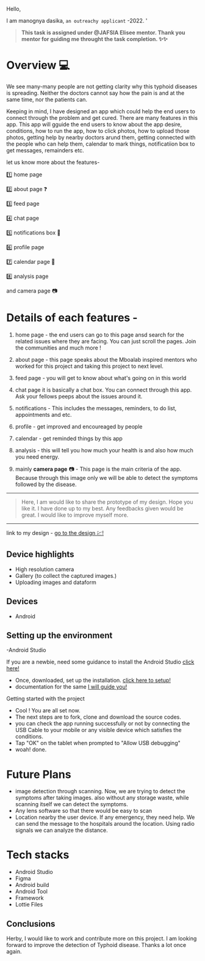 Hello,

I am manognya dasika, `an outreachy applicant` -2022. '

> **This task is assigned under @JAFSIA Elisee mentor. Thank you mentor for guiding me throught the task completion. ✨✨**

Overview 💻
=================================================================================================
We see many-many people are not getting clarity why this typhoid diseases is spreading. Neither the doctors cannot say how the pain is and at the same time, nor the patients can.



Keeping in mind, I have designed an app which could help the end users to connect through the problem and get cured. There are many features in this app. This app will gguide the end users to know about the app desire, conditions, how to run the app, how to click photos, how to upload those photos, getting help by nearby doctors arund them, getting connected with the people who can help them, calendar to mark things, notificatiion box to get messages, remainders etc.

let us know more about the features-

1️⃣ home page

2️⃣ about page ❓

3️⃣ feed page

4️⃣ chat page

5️⃣ notifications box 🔔

6️⃣ profile page

7️⃣ calendar page 📅

8️⃣ analysis page

and camera page 📷

# Details of each features -

1. home page -
the end users can go to this page ansd search for the related issues where they are facing. You can just scroll the pages. Join the communities and much more !

2. about page -
this page speaks about the Mboalab inspired mentors who worked for this project and taking this project to next level.

3. feed page -
you will get to know about what's going on in this world

4. chat page
it is basically a chat box. You can connect through this app. Ask your fellows peeps about the issues around it.

5. notifications -
This includes the messages, reminders, to do list, appointments and etc.

6. profile -
get improved and encoureaged by people

7. calendar -
get reminded things by this app

8. analysis -
this will tell you how much your health is and also how much you need energy. 

9. mainly **camera page** 📷 - This page is the main criteria of the app. Because through this image only we will be able to detect the symptoms followed by the disease.

------------------------------------------------------------------------------------------------------------

> Here, I am would like to share the prototype of my design. Hope you like it. I have done up to my best. Any feedbacks given would be great. I would like to improve myself more. 

------------------------------------------------------------------------------------------------------------
link to my design - [go to the design 💹!](https://www.figma.com/proto/wOwgNHSXp79SlvTifTneYb/mboalab?node-id=0%3A1502&scaling=min-zoom&page-id=0%3A1&starting-point-node-id=0%3A1502)


Device highlights
------
- High resolution camera
- Gallery (to collect the captured images.)
- Uploading images and dataform

Devices
----
- Android

Setting up the environment
------

-Android Studio

If you are a newbie, need some guidance to install the Android Studio [click here!](https://www.youtube.com/watch?v=0zx_eFyHRU0) 

- Once, downloaded, set up the installation. [click here to setup!](https://www.youtube.com/watch?v=SQTwtawsdeU)
- documentation for the same [I will guide you!](https://stackoverflow.com/questions/27570516/how-to-open-an-existing-project-in-android-studio)

Getting started with the project 
- Cool ! You are all set now. 
- The next steps are to fork, clone and download the source codes.
- you can check the app running successfully or not by connecting the USB Cable to your mobile or any visible device which satisfies the conditions.
- Tap "OK" on the tablet when prompted to "Allow USB debugging"
- woah! done.



# Future Plans
- image detection through scanning. Now, we are trying to detect the symptoms after taking images. also  without any storage waste, while scanning itself we can detect the symptoms.
- Any lens software so that there would be easy to scan
- Location nearby the user device. If any emergency, they need help. We can send the message to the hospitals around the location. Using radio signals we can analyze the distance. 


# Tech stacks
- Android Studio
- Figma
- Android build
- Android Tool
- Framework
- Lottie Files

Conclusions
----

Herby, I would like to work and contribute more on this project. I am looking forward to improve the detection of Typhoid disease. Thanks a lot once again.
